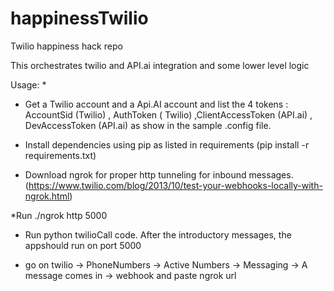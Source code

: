 # happinessTwilio
Twilio happiness hack repo

This orchestrates twilio and API.ai integration and some lower level logic

Usage:
*

* Get a Twilio account and a Api.AI account and list the 4 tokens :  AccountSid (Twilio) , AuthToken ( Twilio)
    ,ClientAccessToken (API.ai) , DevAccessToken (API.ai) as show in the sample .config file.

* Install dependencies using pip as listed in requirements (pip install -r requirements.txt)

* Download ngrok for proper http tunneling for inbound messages. (https://www.twilio.com/blog/2013/10/test-your-webhooks-locally-with-ngrok.html)

*Run ./ngrok http 5000

* Run python twilioCall code. After the introductory messages, the appshould run on port 5000

* go on twilio -> PhoneNumbers -> Active Numbers -> Messaging -> A message comes in -> webhook and paste ngrok url
